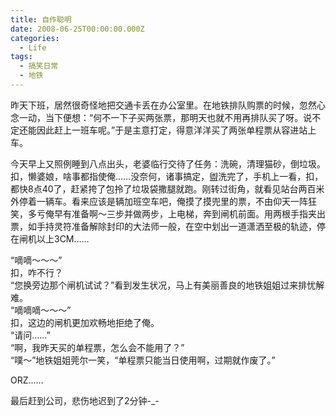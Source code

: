 ```yaml
---
title: 自作聪明
date: 2008-06-25T00:00:00.000Z
categories:
  - Life
tags:
  - 搞笑日常
  - 地铁
---
```


昨天下班，居然很奇怪地把交通卡丢在办公室里。在地铁排队购票的时候，忽然心念一动，当下便想：“何不一下子买两张票，那明天也就不用再排队买了呀。说不定还能因此赶上一班车呢。”于是主意打定，得意洋洋买了两张单程票从容进站上车。

今天早上又照例睡到八点出头，老婆临行交待了任务：洗碗，清理猫砂，倒垃圾。扣，懒婆娘，啥事都指使俺……没奈何，诸事搞定，盥洗完了，手机上一看，扣，都快8点40了，赶紧挎了包拎了垃圾袋撒腿就跑。刚转过街角，就看见站台两百米外停着一辆车。看来应该是辆加班空车吧，俺摸了摸兜里的票，不由仰天一阵狂笑，多亏俺早有准备啊～三步并做两步，上电梯，奔到闸机前面。用两根手指夹出票，如手持灵符准备解除封印的大法师一般，在空中划出一道潇洒至极的轨迹，停在闸机以上3CM……

“嘀嘀～～～”  
扣，咋不行？  
“您换旁边那个闸机试试？”看到发生状况，马上有美丽善良的地铁姐姐过来排忧解难。  
“嘀嘀嘀～～～”  
扣，这边的闸机更加欢畅地拒绝了俺。  
“请问……”  
“啊，我昨天买的单程票，怎么会不能用了？”  
“噗～”地铁姐姐莞尔一笑，“单程票只能当日使用啊，过期就作废了。”

ORZ……

最后赶到公司，悲伤地迟到了2分钟-\_-
